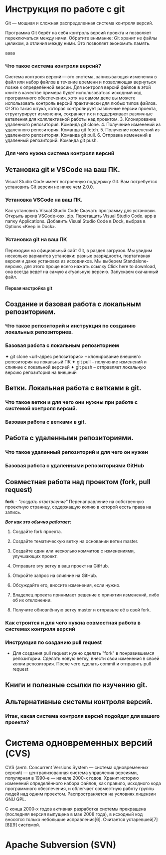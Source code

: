 # Инструкция по работе с git
Git — мощная и сложная распределенная система контроля версий.

Программа Git берёт на себя контроль версий проекта и позволяет переключаться между ними. Обратите внимание: Git хранит не файлы целиком, а отличия между ними. Это позволяет экономить память.

aaaa

### Что такое система контроля версий?

Система контроля версий — это система, записывающая изменения в файл или набор файлов в течение времени и позволяющая вернуться позже к определённой версии. Для контроля версий файлов в этой книге в качестве примера будет использоваться исходный код программного обеспечения, хотя на самом деле вы можете использовать контроль версий практически для любых типов файлов.
О! Это такая штука, которая контролирует различные версии проекта, структурирует изменения, сохраняет их и поддерживает различные ветвления для колллективной работы над проектом.
3. Клонирование удаленного репозитория. Команда git clone.
4. Получение изменений из удаленного репозитория. Команда git fetch.
5. Получение изменений из удаленного репозитория. Команда git pull.
6. Отправка изменений в удаленный репозиторий. Команда git push.
### Для чего нужна система контроля версий

## Установка git и VSCode на ваш ПК.
Visual Studio Code имеет встроенную поддержку Git. Вам потребуется установить Git версии не ниже чем 2.0.0.

### Установка VSCode на ваш ПК.
Как установить Visual Studio Code
Скачать программу для установки.
Открыть архив VSCode-osx. zip.
Перетащить Visual Studio Code. app в папку Applications.
Добавить Visual Studio Code в Dock, выбрав в Options «Keep in Dock».

### Установка git на ваш ПК
Переходим на официальный сайт Git, в раздел загрузок. Мы увидим несколько вариантов установки: разные разрядности, портативная версия и даже установка из исходников. Мы выберем Standalone-версию, для этого проще всего нажать ссылку Click here to download, она всегда ведет на самую актуальную версию. Запускаем скачанный файл.

#### Первая настройка git

## Создание и базовая работа с локальным репозиторием.

### Что такое репозиторий и инструкция по созданию локальных репозиториев.

### Базовая работа с локальным репозиторием
✦	git clone <url-адрес репозитория> – клонирование внешнего репозитория на  локальный ПК
✦	git pull – получение изменений и слияние с локальной версией
✦	git push – отправляет локальную версию репозитория на внешний

## Ветки. Локальная работа с ветками в git.

### Что такое ветки и для чего они нужны при работе с системой контроля версий.

### Базовая работа с ветками в git.

## Работа с удаленными репозиториями.

### Что такое удаленный репозиторий и для чего он нужен

### Базовая работа с удаленными репозиториями GitHub

## Совместная работа над проектом (fork, pull request)

**fork** - _"создать ответвление"_ Перенаправление на собственную проектную страницу, содержащую копию в которой ессть права на запись.

_**Вот как это обычно работает:**_

1. Создайте fork проекта.

2. Создайте тематическую ветку на основании ветки master.

3. Создайте один или несколько коммитов с изменениями, улучшающих проект.

4. Отправьте эту ветку в ваш проект на GitHub.

5. Откройте запрос на слияние на GitHub.

6. Обсуждайте его, вносите изменения, если нужно.

7. Владелец проекта принимает решение о принятии изменений, либо об их отклонении.

8. Получите обновлённую ветку master и отправьте её в свой fork.


### Как строится и для чего нужна совместная работа в системах контроля версий

### Инструкция по созданию pull request

* Для создания pull request нужно сделать "fork"  в понравившемся репозитории. Сделать новую ветку, внести свои изменения в своей копии репозитория. После чего сделать commit и отправить pull request

## Книги и полезные ссылки по изучению git.

## Альтернативные системы контроля версий.

### Итак, какая система контроля версий подойдет для вашего проекта?

# Система одновременных версий (CVS)
CVS (англ. Concurrent Versions System — система одновременных версий) — централизованная система управления версиями, популярная в 1990-е — начале 2000-х годов. Хранит историю изменений определённого набора файлов, как правило, исходного кода программного обеспечения, и облегчает совместную работу группы людей над одним проектом. Распространяется на условиях лицензии GNU GPL.

С конца 2000-х годов активная разработка системы прекращена (последняя версия выпущена в мае 2008 года), в исходный код вносятся только небольшие исправления[6]. Считается устаревшей[7][8][9] системой.

# Apache Subversion (SVN)

